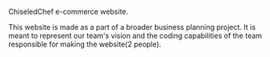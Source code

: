 ChiseledChef e-commerce website.

This website is made as a part of a broader business planning project. It is meant to represent our team's vision and the coding capabilities of the team responsible for making the website(2 people). 

